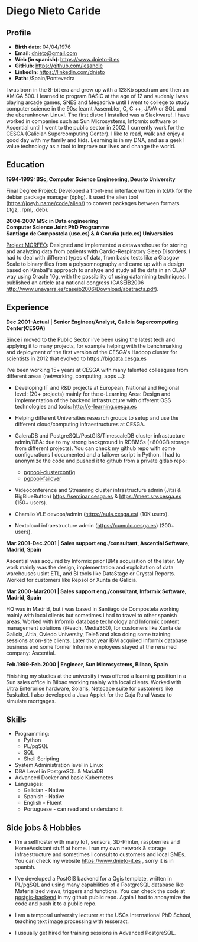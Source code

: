 
# Diego Nieto Caride

## Profile

* **Birth date**: 04/04/1976
* **Email**: dnieto@gmail.com
* **Web (in spanish)**: https://www.dnieto-it.es
* **GitHub**: https://github.com/lesandie
* **LinkedIn**: https://linkedin.com/dnieto
* **Path**: /Spain/Pontevedra

[//]: # (Para insertar una imagen <img src="cv.jpg" alt="cv" width="200"/><br>) 

I was born in the 8-bit era and grew up with a 128Kb spectrum and then an AMIGA 500. I learned to program BASIC at the age of 12 and sudenly I was playing arcade games, SNES and Megadrive until I went to college to study computer science in the 90s: learnt Assembler, C, C ++, JAVA or SQL and the uberunknown Linux!. The first distro I installed was a Slackware!.
I have worked in companies such as Sun Microsystems, Informix software or Ascential until I went to the public sector in 2002. I currently work for the CESGA (Galician Supercomputing Center).
I like to read, walk and enjoy a good day with my family and kids. Learning is in my DNA, and as a geek I value technology as a tool to improve our lives and change the world.

## Education

**1994-1999: BSc, Computer Science Engineering, Deusto University** <br>

Final Degree Project: Developed a front-end interface written in tcl/tk for the debian package manager (dpkg). It used the alien tool (https://joeyh.name/code/alien/) to convert packages between formats (.tgz, .rpm, .deb). 

**2004-2007 MSc in Data engineering** <br>
**Computer Science Joint PhD Programme**<br>
**Santiago de Compostela (usc.es) & A Coruña (udc.es) Universities**<br>

[Project MORFEO](https://github.com/lesandie/md-cv/almacen.pdf): Designed and implemented a datawarehouse for storing and analyzing data from patients with Cardio-Respiratory Sleep Disorders. I had to deal with different types of data, from basic tests like a Glasgow Scale to binary files from a polysomnography and came up with a design based on Kimball's approach to analyze and study all the data in an OLAP way using Oracle 10g, with the possibility of using datamining techniques. I published an article at a national congress (CASEIB2006 http://www.unavarra.es/caseib2006/Download/abstracts.pdf).

## Experience

**Dec.2001–Actual | Senior Engineer/Analyst, Galicia Supercomputing Center(CESGA)**

Since i moved to the Public Sector i've been using the latest tech and applying it to many projects, for example helping with the benchmarking and deployment of the first version of the CESGA's Hadoop cluster for scientists in 2012 that evolved to https://bigdata.cesga.es

I've been working 15+ years at CESGA with many talented colleagues from different areas (networking, computing, apps ...):

* Developing IT and R&D projects at European, National and Regional level: (20+ projects) mainly for the e-Learning Area: Design and implementation of the backend infrastructure with different OSS technologies and tools: http://e-learning.cesga.es

* Helping different Universities research groups to setup and use the different cloud/computing infraestructures at CESGA.

* GaleraDB and PostgreSQL/PostGIS/TimescaleDB cluster infrastucture admin/DBA: due to my strong background in RDBMSs (+800GB storage from different projects). You can check my github repo with some configurations I documented and a failover script in Python. I had to anonymize the code and pushed it to github from a private gitlab repo:
  * [pgpool-clusterconfig](https://github.com/lesandie/pgpool-clusterconfig)
  * [pgpool-failover](https://github.com/lesandie/pgpool-failover)

* Videoconference and Streaming cluster infrastructure admin (Jitsi & BigBlueButton) https://seminar.cesga.es & https://meet.srv.cesga.es (150+ users).

* Chamilo VLE devops/admin (https://aula.cesga.es) (10K users).

* Nextcloud infraestructure admin (https://cumulo.cesga.es) (200+ users).

**Mar.2001-Dec.2001 | Sales support eng./consultant, Ascential Software, Madrid, Spain**

Ascential was acquired by Informix prior IBMs acquisition of the later.
My work mainly was the design, implementation and exploitation of data warehouses usint ETL, and BI tools like DataStage or Crystal Reports. Worked for customers like Repsol or Xunta de Galicia.

**Mar.2000-Mar2001 | Sales support eng./consultant, Informix Software, Madrid, Spain**

HQ was in Madrid, but i was based in Santiago de Compostela working mainly with local clients but sometimes i had to travel to other spanish areas. 
Worked with Informix database technology and Informix content management solutions (iReach, Media360), for customers like Xunta de Galicia, Altia, Oviedo University, Tele5 and also doing some training sessions at on-site clients. Later that year IBM acquired Informix database business and some former Informix employees stayed at the renamed company: Ascential.

**Feb.1999-Feb.2000 | Engineer, Sun Microsystems, Bilbao, Spain**

Finishing my studies at the university i was offered a learning position in a Sun sales office in Bilbao working mainly with local clients.
Worked with Ultra Enterprise hardware, Solaris, Netscape suite for customers like Euskaltel. I also developed a Java Applet for the Caja Rural Vasca to simulate mortgages.

## Skills

* Programming:
  * Python
  * PL/pgSQL
  * SQL
  * Shell Scripting
* System Administration level in Linux
* DBA Level in PostgreSQL & MariaDB
* Advanced Docker and basic Kubernetes
* Languages:
  * Galician - Native
  * Spanish - Native
  * English - Fluent
  * Portuguese - can read and understand it

## Side jobs & Hobbies

* I'm a selfhoster with many IoT, sensors, 3D-Printer, raspberries and HomeAssistant stuff at home. I run my own network & storage infraestructure and sometimes I consult to customers and local SMEs. You can check my website https://www.dnieto-it.es , sorry it is in spanish.

* I've developed a PostGIS backend for a Qgis template, written in PL/pgSQL and using many capabilities of a PostgreSQL database like Materialized views, triggers and functions. You can check the code at [postgis-backend](https://github.com/lesandie/postgis-backend) in my github public repo. Again I had to anonymize the code and push it to a public repo.

* I am a temporal university lecturer at the USCs International PhD School, teaching text image processing with tesseract.

* I ussually get hired for training sessions in Advanced PostgreSQL.